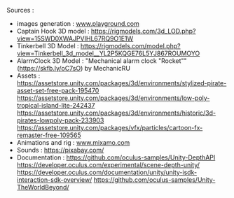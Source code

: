 
Sources : 
- images generation : www.playground.com
- Captain Hook 3D model : https://rigmodels.com/3d_LOD.php?view=15SWD0XWAJPVIHL67RQ9O1E1W
- Tinkerbell 3D Model : https://rigmodels.com/model.php?view=Tinkerbell_3d_model__YL2P5KQGE76L5YJ867ROUMOYO
- AlarmClock 3D Model : "Mechanical alarm clock "Rocket"" (https://skfb.ly/oC7sO) by MechanicRU
- Assets : https://assetstore.unity.com/packages/3d/environments/stylized-pirate-asset-set-free-pack-195470
  https://assetstore.unity.com/packages/3d/environments/low-poly-tropical-island-lite-242437
  https://assetstore.unity.com/packages/3d/environments/historic/3d-pirates-lowpoly-pack-233903
  https://assetstore.unity.com/packages/vfx/particles/cartoon-fx-remaster-free-109565
- Animations and rig : www.mixamo.com
- Sounds : https://pixabay.com/
- Documentation : https://github.com/oculus-samples/Unity-DepthAPI
  https://developer.oculus.com/experimental/scene-depth-unity/
  https://developer.oculus.com/documentation/unity/unity-isdk-interaction-sdk-overview/
  https://github.com/oculus-samples/Unity-TheWorldBeyond/
